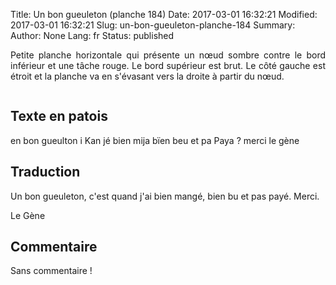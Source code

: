 Title: Un bon gueuleton (planche 184)
Date: 2017-03-01 16:32:21
Modified: 2017-03-01 16:32:21
Slug: un-bon-gueuleton-planche-184
Summary: 
Author: None
Lang: fr
Status: published

<p style="text-align:justify;">Petite planche horizontale qui présente un nœud sombre contre le bord inférieur et une tâche rouge. Le bord supérieur est brut. Le  côté gauche est étroit et la planche va en s'évasant vers la droite à partir du nœud. </p>

<figure class="image-block" style="float: center;">
  <img alt="" src="{static}/images/planche_184.png">
  <figcaption style="max-width: 680px"></figcaption>
</figure>


## Texte en patois
en bon gueulton i Kan jé bien mija bïen beu et pa Paya ?         merci    		le gène

## Traduction
Un bon gueuleton, c'est quand j'ai bien mangé, bien bu et pas payé.   Merci.

Le Gène

## Commentaire
Sans commentaire !


